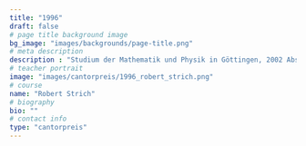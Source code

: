 ```yaml
---
title: "1996"
draft: false
# page title background image
bg_image: "images/backgrounds/page-title.png"
# meta description
description : "Studium der Mathematik und Physik in Göttingen, 2002 Abschluss Diplom-Physiker, bis 2007 Promotion in Mathematik an der University of Florida, 2008 bis 2009 Referendariat in Würzburg, 2009 2. Staatexamen, seit 2009 Lehrer in Würzburg"
# teacher portrait
image: "images/cantorpreis/1996_robert_strich.png"
# course
name: "Robert Strich"
# biography
bio: ""
# contact info
type: "cantorpreis"
---
```


